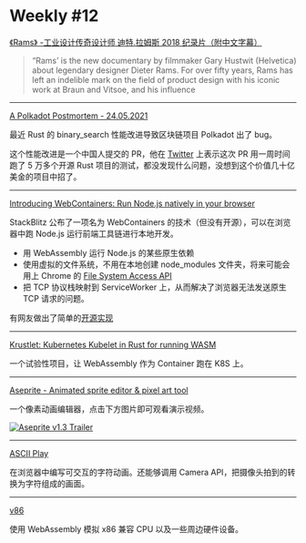 # Weekly #12

[《Rams》 -工业设计传奇设计师 迪特.拉姆斯 2018 纪录片（附中文字幕）](https://www.bilibili.com/video/BV1Jt411i781)

> “Rams’ is the new documentary by filmmaker Gary Hustwit (Helvetica) about legendary designer Dieter Rams. For over fifty years, Rams has left an indelible mark on the field of product design with his iconic work at Braun and Vitsoe, and his influence

---

[A Polkadot Postmortem - 24.05.2021](https://polkadot.network/a-polkadot-postmortem-24-05-2021/)

最近 Rust 的 binary_search 性能改进导致区块链项目 Polkadot 出了 bug。

这个性能改进是一个中国人提交的 PR，他在 [Twitter](https://twitter.com/_hisriver/status/1398264047229829129) 上表示这次 PR 用一周时间跑了 5 万多个开源 Rust 项目的测试，都没发现什么问题，没想到这个价值几十亿美金的项目中招了。

---

[Introducing WebContainers: Run Node.js natively in your browser](https://blog.stackblitz.com/posts/introducing-webcontainers/)

StackBlitz 公布了一项名为 WebContainers 的技术（但没有开源），可以在浏览器中跑 Node.js 运行前端工具链进行本地开发。

- 用 WebAssembly 运行 Node.js 的某些原生依赖
- 使用虚拟的文件系统，不用在本地创建 node_modules 文件夹，将来可能会用上 Chrome 的 [File System Access API](https://web.dev/file-system-access/)
- 把 TCP 协议栈映射到 ServiceWorker 上，从而解决了浏览器无法发送原生 TCP 请求的问题。

有网友做出了简单的[开源实现](https://github.com/yisar/labor)

---

[Krustlet: Kubernetes Kubelet in Rust for running WASM](https://github.com/deislabs/krustlet)

一个试验性项目，让 WebAssembly 作为 Container 跑在 K8S 上。

---

[Aseprite - Animated sprite editor & pixel art tool](https://www.aseprite.org/)

一个像素动画编辑器，点击下方图片即可观看演示视频。

[![Aseprite v1.3 Trailer](https://img.youtube.com/vi/4emFL4aV9WM/0.jpg)](https://www.youtube.com/watch?v=4emFL4aV9WM "Aseprite v1.3 Trailer")

---

[ASCII Play](https://play.ertdfgcvb.xyz/)

在浏览器中编写可交互的字符动画。还能够调用 Camera API，把摄像头拍到的转换为字符组成的画面。

---

[v86](https://github.com/copy/v86)

使用 WebAssembly 模拟 x86 兼容 CPU 以及一些周边硬件设备。
